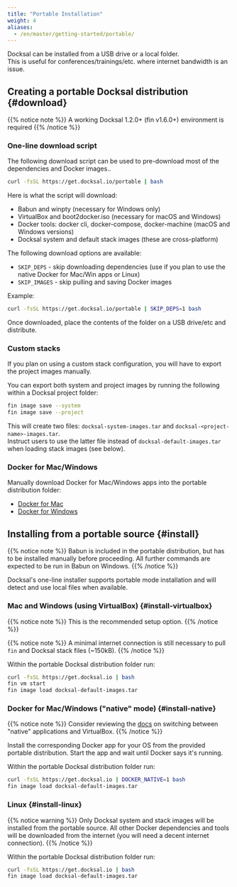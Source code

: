 ```yaml
---
title: "Portable Installation"
weight: 4
aliases:
  - /en/master/getting-started/portable/
---
```


Docksal can be installed from a USB drive or a local folder.  
This is useful for conferences/trainings/etc. where internet bandwidth is an issue.

## Creating a portable Docksal distribution {#download}

{{% notice note %}}
A working Docksal 1.2.0+ (fin v1.6.0+) environment is required
{{% /notice %}}

### One-line download script

The following download script can be used to pre-download most of the dependencies and Docker images..

```bash
curl -fsSL https://get.docksal.io/portable | bash
```

Here is what the script will download:

- Babun and winpty (necessary for Windows only)
- VirtualBox and boot2docker.iso (necessary for macOS and Windows)
- Docker tools: docker cli, docker-compose, docker-machine (macOS and Windows versions)
- Docksal system and default stack images (these are cross-platform)

The following download options are available:

- `SKIP_DEPS` - skip downloading dependencies (use if you plan to use the native Docker for Mac/Win apps or Linux) 
- `SKIP_IMAGES` - skip pulling and saving Docker images

Example:

```bash
curl -fsSL https://get.docksal.io/portable | SKIP_DEPS=1 bash
```

Once downloaded, place the contents of the folder on a USB drive/etc and distribute.

### Custom stacks

If you plan on using a custom stack configuration, you will have to export the project images manually.

You can export both system and project images by running the following within a Docksal project folder:

```bash
fin image save --system
fin image save --project
```

This will create two files: `docksal-system-images.tar` and `docksal-<project-name>-images.tar`.  
Instruct users to use the latter file instead of `docksal-default-images.tar` when loading stack images (see below).

### Docker for Mac/Windows

Manually download Docker for Mac/Windows apps into the portable distribution folder:

- [Docker for Mac](https://docs.docker.com/docker-for-mac/install/)
- [Docker for Windows](https://docs.docker.com/docker-for-windows/install/)


## Installing from a portable source {#install}

{{% notice note %}}
Babun is included in the portable distribution, but has to be installed manually before proceeding.
All further commands are expected to be run in Babun on Windows.
{{% /notice %}}

Docksal's one-line installer supports portable mode installation and will detect and use local files when available.

### Mac and Windows (using VirtualBox) {#install-virtualbox}

{{% notice note %}}
This is the recommended setup option.
{{% /notice %}}

{{% notice note %}}
A minimal internet connection is still necessary to pull `fin` and Docksal stack files (~150kB).
{{% /notice %}}

Within the portable Docksal distribution folder run:

```bash
curl -fsSL https://get.docksal.io | bash
fin vm start
fin image load docksal-default-images.tar
```

### Docker for Mac/Windows ("native" mode) {#install-native}

{{% notice note %}}
Consider reviewing the [docs](/getting-started/docker-modes/) on switching between "native" applications and VirtualBox.
{{% /notice %}}

Install the corresponding Docker app for your OS from the provided portable distribution. 
Start the app and wait until Docker says it's running.

Within the portable Docksal distribution folder run:

```bash
curl -fsSL https://get.docksal.io | DOCKER_NATIVE=1 bash
fin image load docksal-default-images.tar
```

### Linux {#install-linux}

{{% notice warning %}}
Only Docksal system and stack images will be installed from the portable source.
All other Docker dependencies and tools will be downloaded from the internet (you will need a decent internet connection).
{{% /notice %}}

Within the portable Docksal distribution folder run:

```bash
curl -fsSL https://get.docksal.io | bash
fin image load docksal-default-images.tar
```
